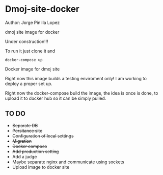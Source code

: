 # Dmoj-site-docker

Author: Jorge Pinilla Lopez

dmoj site image for docker

Under construction!!! 

To run it just clone it and

    docker-compose up

Docker image for dmoj site

Right now this image builds a testing enviroment only! I am working to deploy a proper set up.

Right now the docker-compose build the image, the idea is once is done, to upload it to docker hub so it can be simply pulled.

## TO DO
 -  ~~Separate DB~~
 - ~~Persitance site~~
 - ~~Configuration of local settings~~
 - ~~Migration~~
 - ~~Docker compose~~
 - ~~Add production setting~~
 - Add a judge
 - Maybe separate nginx and communicate using sockets
 - Upload image to docker site

